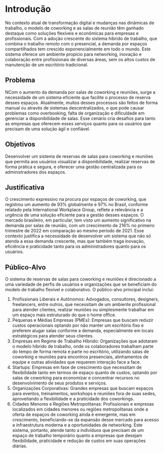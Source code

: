 # Introdução

No contexto atual de transformação digital e mudanças nas dinâmicas de trabalho, o modelo de coworking e as salas de reunião têm ganhado destaque como soluções flexíveis e econômicas para empresas e profissionais. Com a adoção crescente do sistema híbrido de trabalho, que combina o trabalho remoto com o presencial, a demanda por espaços compartilhados tem crescido exponencialmente em todo o mundo. Este sistema oferece um ambiente propício para networking, inovação e colaboração entre profissionais de diversas áreas, sem os altos custos de manutenção de um escritório tradicional.

## Problema
NCom o aumento da demanda por salas de coworking e reuniões, surge a necessidade de um sistema eficiente que facilite o processo de reserva desses espaços. Atualmente, muitos desses processos são feitos de forma manual ou através de sistemas descentralizados, o que pode causar problemas como overbooking, falta de organização e dificuldade em gerenciar a disponibilidade de salas. Esse cenário cria desafios para tanto as empresas que oferecem esses serviços quanto para os usuários que precisam de uma solução ágil e confiável.

## Objetivos

Desenvolver um sistema de reservas de salas para coworking e reuniões que permita aos usuários visualizar a disponibilidade, realizar reservas de forma prática e segura, e oferecer uma gestão centralizada para os administradores dos espaços.

## Justificativa

O crescimento expressivo na procura por espaços de coworking, que registrou um aumento de 93% globalmente e 97% no Brasil, conforme relatado pela International Workplace Group, reflete a relevância e a urgência de uma solução eficiente para a gestão desses espaços. O mercado brasileiro, em particular, tem visto um aumento significativo na demanda por salas de reunião, com um crescimento de 216% no primeiro trimestre de 2022 em comparação ao mesmo período de 2021. Esse contexto justifica a necessidade de desenvolver um sistema que não só atenda a essa demanda crescente, mas que também traga inovação, eficiência e praticidade tanto para os administradores quanto para os usuários.

## Público-Alvo

O sistema de reservas de salas para coworking e reuniões é direcionado a uma variedade de perfis de usuários e organizações que se beneficiam do modelo de trabalho flexível e colaborativo. O público-alvo principal inclui:
1.	Profissionais Liberais e Autônomos: Advogados, consultores, designers, freelancers, entre outros, que necessitam de um ambiente profissional para atender clientes, realizar reuniões ou simplesmente trabalhar em um espaço mais estruturado do que o home office.
2.	Pequenas e Médias Empresas (PMEs): Empresas que buscam reduzir custos operacionais optando por não manter um escritório fixo e preferem alugar salas conforme a demanda, especialmente em locais estratégicos para atender seus clientes.
3.	Empresas em Regime de Trabalho Híbrido: Organizações que adotaram o modelo híbrido de trabalho, onde os colaboradores trabalham parte do tempo de forma remota e parte no escritório, utilizando salas de coworking e reuniões para encontros presenciais, alinhamentos de equipe e outras atividades que requerem interação face a face.
4.	Startups: Empresas em fase de crescimento que necessitam de flexibilidade tanto em termos de espaço quanto de custos, optando por salas de coworking para economizar e concentrar recursos no desenvolvimento de seus produtos e serviços.
5.	Organizações Corporativas: Grandes empresas que buscam espaços para eventos, treinamentos, workshops e reuniões fora de suas sedes, aproveitando a flexibilidade e a praticidade dos coworkings.
6.	Cidades Menores e Regiões Metropolitanas: Profissionais e empresas localizados em cidades menores ou regiões metropolitanas onde a oferta de espaços de coworking ainda é emergente, mas em crescimento, beneficiando-se da expansão desse mercado para acesso a infraestrutura moderna e a oportunidades de networking.
Este sistema, portanto, atende tanto a indivíduos que precisam de um espaço de trabalho temporário quanto a empresas que desejam flexibilidade, praticidade e redução de custos em suas operações diárias.

